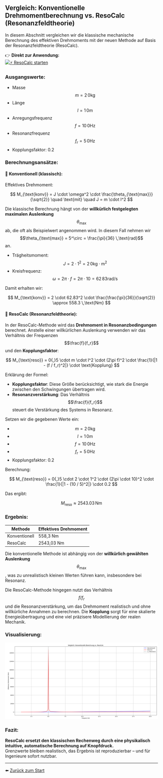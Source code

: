 ## Vergleich: Konventionelle Drehmomentberechnung vs. ResoCalc (Resonanzfeldtheorie)

In diesem Abschnitt vergleichen wir die klassische mechanische Berechnung des effektiven Drehmoments mit der neuen Methode auf Basis der Resonanzfeldtheorie (ResoCalc).

👉 **Direkt zur Anwendung:**  
[![⚡ ResoCalc starten](https://img.shields.io/badge/⚡_ResoCalc_starten-Resonanzfeld_theorie-orange)](https://resoshift.com/)

### Ausgangswerte:
- Masse $$m = 2\,0\mathrm{kg}$$  
- Länge $$l = 1\,0\mathrm{m}$$  
- Anregungsfrequenz $$f = 10\,0\mathrm{Hz}$$  
- Resonanzfrequenz $$f_r = 5\,0\mathrm{Hz}$$  
- Kopplungsfaktor: 0.2

### Berechnungsansätze:

#### 🔵 Konventionell (klassisch):  
Effektives Drehmoment:

$$
M_{\text{konv}} = J \cdot \omega^2 \cdot \frac{\theta_{\text{max}}}{\sqrt{2}} \quad \text{mit} \quad J = m \cdot l^2
$$

Die klassische Berechnung hängt von der **willkürlich festgelegten maximalen Auslenkung** $$\theta_{\text{max}}$$ ab, die oft als Beispielwert angenommen wird. In diesem Fall nehmen wir $$\theta_{\text{max}} = 5^\circ = \frac{\pi}{36} \,\text{rad}$$ an.

- Trägheitsmoment: $$J = 2 \cdot 1^2 = 2\,0\mathrm{kg \cdot m^2}$$
- Kreisfrequenz: $$\omega = 2\pi \cdot f = 2\pi \cdot 10 = 62\,83\mathrm{rad/s}$$

Damit erhalten wir:

$$
M_{\text{konv}} = 2 \cdot 62.83^2 \cdot \frac{\frac{\pi}{36}}{\sqrt{2}} \approx 558.3 \,\text{Nm}
$$

#### 🔴 ResoCalc (Resonanzfeldtheorie):

In der ResoCalc-Methode wird das **Drehmoment in Resonanzbedingungen** berechnet. Anstelle einer willkürlichen Auslenkung verwenden wir das Verhältnis der Frequenzen $$\frac{f}{f_r}$$ und den **Kopplungsfaktor**:

$$
M_{\text{reso}} = 0{,}5 \cdot m \cdot l^2 \cdot (2\pi f)^2 \cdot \frac{1}{|1 - (f / f_r)^2|} \cdot \text{Kopplung}
$$

Erklärung der Formel:
- **Kopplungsfaktor**: Diese Größe berücksichtigt, wie stark die Energie zwischen den Schwingungen übertragen wird.
- **Resonanzverstärkung**: Das Verhältnis $$\frac{f}{f_r}$$ steuert die Verstärkung des Systems in Resonanz.

Setzen wir die gegebenen Werte ein:
- $$m = 2\,0\text{kg}$$
- $$l = 1\,0\text{m}$$
- $$f = 10\,0\text{Hz}$$
- $$f_r = 5\,0\text{Hz}$$
- Kopplungsfaktor: 0.2

Berechnung:

$$
M_{\text{reso}} = 0{,}5 \cdot 2 \cdot 1^2 \cdot (2\pi \cdot 10)^2 \cdot \frac{1}{|1 - (10 / 5)^2|} \cdot 0.2
$$

Das ergibt:

$$
M_{\text{reso}} \approx 2543.03 \,\text{Nm}
$$

### Ergebnis:
| Methode       | Effektives Drehmoment |
|---------------|------------------------|
| Konventionell | 558,3 Nm              |
| ResoCalc      | 2543,03 Nm            |

Die konventionelle Methode ist abhängig von der **willkürlich gewählten Auslenkung** $$\theta_{\text{max}}$$, was zu unrealistisch kleinen Werten führen kann, insbesondere bei Resonanz.

Die ResoCalc-Methode hingegen nutzt das Verhältnis $$f / f_r$$ und die Resonanzverstärkung, um das Drehmoment realistisch und ohne willkürliche Annahmen zu berechnen. Die **Kopplung** sorgt für eine skalierte Energieübertragung und eine viel präzisere Modellierung der realen Mechanik.

### Visualisierung:

![Vergleich: ResoCalc vs. Konventionell](resocalcVSkonv.png)

### Fazit:
**ResoCalc ersetzt den klassischen Rechenweg durch eine physikalisch intuitive, automatische Berechnung auf Knopfdruck.**  
Grenzwerte bleiben realistisch, das Ergebnis ist reproduzierbar – und für Ingenieure sofort nutzbar.

---


⬅️ [Zurück zum Start](../../../README.md)